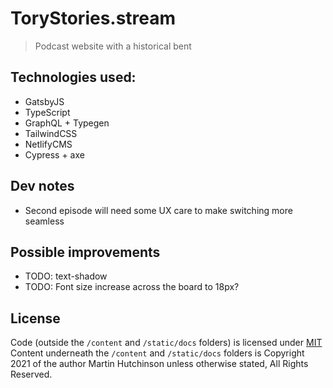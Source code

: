 # ToryStories.stream

> Podcast website with a historical bent

## Technologies used:

-   GatsbyJS
-   TypeScript
-   GraphQL + Typegen
-   TailwindCSS
-   NetlifyCMS
-   Cypress + axe

## Dev notes

-   Second episode will need some UX care to make switching more seamless

## Possible improvements

-   TODO: text-shadow
-   TODO: Font size increase across the board to 18px?

## License

Code (outside the `/content` and `/static/docs` folders) is licensed under [MIT](./LICENSE)
Content underneath the `/content` and `/static/docs` folders is Copyright 2021 of the author Martin Hutchinson unless otherwise stated, All Rights Reserved.
